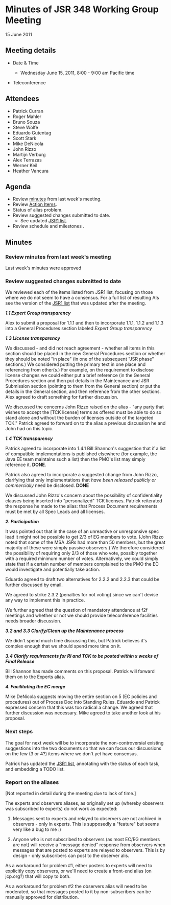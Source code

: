# Minutes of JSR 348 Working Group Meeting  
15 June 2011

## Meeting details

*   Date & Time
    *   Wednesday June 15, 2011, 8:00 - 9:00 am Pacific time  

*   Teleconference

## Attendees

*   Patrick Curran
*   Roger Mahler
*   Bruno Souza
*   Steve Wolfe
*   Eduardo Gutentag
*   Scott Stark
*   Mike DeNicola
*   John Rizzo
*   Martijn Verburg
*   Alex Terrazas
*   Werner Keil
*   Heather Vancura

## **Agenda**

*   Review [minutes](https://github.com/apastsya/files/jsr348/Meeting%20Materials/2011-06-08-Minutes.md) from last week's meeting.
*   Review [Action Items](http://java.net/projects/jsr348/downloads/download/Working%20documents/AIs.md).
*   Status of alias problem.
*   Review suggested changes submitted to date.
    *   See updated [JSR1 list](http://java.net/projects/jsr348/downloads/download/Working%20documents/JSR1-list-June14.md).
*   Review schedule and milestones .

## Minutes

### Review minutes from last week's meeting

Last week's minutes were approved

### Review suggested changes submitted to date

We reviewed each of the items listed from JSR1 list, focusing on those where we do not seem to have a consensus. For a full list of resulting AIs see the version of the [JSR1 list](http://java.net/projects/jsr348/downloads/download/Working%20documents/JSR1-list-June15.md) that was updated after the meeting.

_**1.1 Expert Group transparency**_

Alex to submit a proposal for 1.1.1 and then to incorporate 1.1.1, 1.1.2 and 1.1.3 into a General Procedures section labeled _Expert Group transparency_

_**1.3 License transparency**_

We discussed - and did not reach agreement - whether all items in this section should be placed in the new General Procedures section or whether they should be noted "in place" (in one of the subsequent "JSR phase" sections.) We considered putting the primary text in one place and referencing from other(s.) For example, on the requirement to disclose license changes we could either put a brief reference (in the General Procedures section and then put details in the Maintenance and JSR Submission section (pointing to them from the General section) or put the details in the General section, and then reference from the other sections. Alex agreed to draft something for further discussion.

We discussed the concerns John Rizzo raised on the alias - "any party that wishes to accept the [TCK license] terms as offered must be able to do so stand alone and without the burden of licenses outside of the targeted TCK." Patrick agreed to forward on to the alias a previous discussion he and John had on this topic.

_**1.4 TCK transparency**_

Patrick agreed to incorporate into 1.4.1 Bill Shannon's suggestion that if a list of compatible implementations is published elsewhere (for example, the Java EE team maintains such a list) then the PMO's list may simply reference it. **DONE**.

Patrick also agreed to incorporate a suggested change from John Rizzo, clarifying that only implementations that _have been released publicly or commercially_ need be disclosed. **DONE**

We discussed John Rizzo's concern about the possibility of confidentiality clauses being inserted into "personalized" TCK licenses. Patrick reiterated the response he made to the alias: that Process Document requirements must be met by all Spec Leads and all licenses.

_**2\. Participation**_

It was pointed out that in the case of an unreactive or unresponsive spec lead it might not be possible to get 2/3 of EG members to vote. (John Rizzo noted that some of the MSA JSRs had more than 50 members, but the great majority of these were simply passive observers.) We therefore considered the possibility of requiring only 2/3 of those who vote, possibly together with a required minimum number of votes. Alternatively, we could simply state that if a certain number of members complained to the PMO the EC would investigate and potentially take action.

Eduardo agreed to draft two alternatives for 2.2.2 and 2.2.3 that could be further discussed by email.

We agreed to strike 2.3.2 (penalties for not voting) since we can't devise any way to implement this in practice.

We further agreed that the question of mandatory attendance at f2f meetings and whether or not we should provide teleconference facilities needs broader discussion.

_**3.2 and 3.3 Clarify/Clean up the Maintenance process**_

We didn't spend much time discussing this, but Patrick believes it's complex enough that we should spend more time on it.

_**3.4 Clarify requirements for RI and TCK to be posted within x weeks of Final Release**_

Bill Shannon has made comments on this proposal. Patrick will forward them on to the Experts alias.

_**4\. Facilitating the EC merge**_

Mike DeNicola suggests moving the entire section on 5 (EC policies and procedures) out of Process Doc into Standing Rules. Eduardo and Patrick expressed concern that this was too radical a change. We agreed that further discussion was necessary. Mike agreed to take another look at his proposal.

### Next steps

The goal for next week will be to incorporate the non-controversial existing suggestions into the two documents so that we can focus our discussions on the few (3 or 4?) items where we don't yet have consensus.

Patrick has updated the [JSR1 list](http://java.net/projects/jsr348/downloads/download/Working%20documents/JSR1-list-June15.md), annotating with the status of each task, and embedding a TODO list.

### Report on the aliases

[Not reported in detail during the meeting due to lack of time.]

The experts and observers aliases, as originally set up (whereby observers was subscribed to experts) do not work as expected:

1) Messages sent to experts and relayed to observers are not archived in observers - only in experts. This is supposedly a "feature" but seems very like a bug to me :)

2) Anyone who is not subscribed to observers (as most EC/EG members are not) will receive a "message denied" response from observers when messages that are posted to experts are relayed to observers. This is by design - only subscribers can post to the observer alis.

As a workaround for problem #1, either posters to experts will need to explicitly copy observers, or we'll need to create a front-end alias (on jcp.org?) that will copy to both.

As a workaround for problem #2 the observers alias will need to be moderated, so that messages posted to it by non-subscribers can be manually approved for distribution.